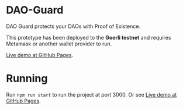 # DAO-Guard
DAO Guard protects your DAOs with Proof of Existence.

This prototype has been deployed to the **Goerli testnet** and requires Metamask or another wallet provider to run.

[Live demo at GitHub Pages](https://jookop.github.io/DAO-Guard/).

# Running
Run `npm run start` to run the project at port 3000.
Or see [Live demo at GitHub Pages](https://jookop.github.io/DAO-Guard/).
